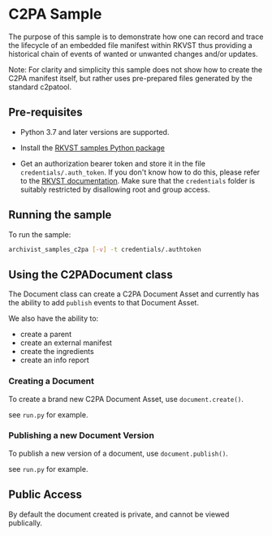 # C2PA Sample

The purpose of this sample is to demonstrate how one can record and trace the lifecycle of an embedded file manifest within RKVST thus providing a historical chain of events of wanted or unwanted changes and/or updates.

Note: For clarity and simplicity this sample does not show how to create the C2PA manifest itself, but rather uses pre-prepared files generated by the standard c2patool.

## Pre-requisites

* Python 3.7 and later versions are supported.

* Install the [RKVST samples Python package](https://pypi.org/project/rkvst-samples/ "PyPi package page")

* Get an authorization bearer token and store it in the file `credentials/.auth_token`. If you don't know how to do this, please refer to the [RKVST documentation](https://docs.rkvst.com/docs/rkvst-basics/getting-access-tokens-using-app-registrations/ "Getting an auth token"). Make sure that the `credentials` folder is suitably restricted by disallowing root and group access.


## Running the sample

To run the sample: 

```bash
archivist_samples_c2pa [-v] -t credentials/.authtoken
```

## Using the C2PADocument class

The Document class can create a C2PA Document Asset and currently has the ability to add
`publish` events to that Document Asset.

We also have the ability to:
* create a parent
* create an external manifest 
* create the ingredients
* create an info report

### Creating a Document

To create a brand new C2PA Document Asset, use `document.create()`.

see `run.py` for example.

### Publishing a new Document Version


To publish a new version of a document, use `document.publish()`.

see `run.py` for example.

## Public Access

By default the document created is private, and cannot be viewed publically.